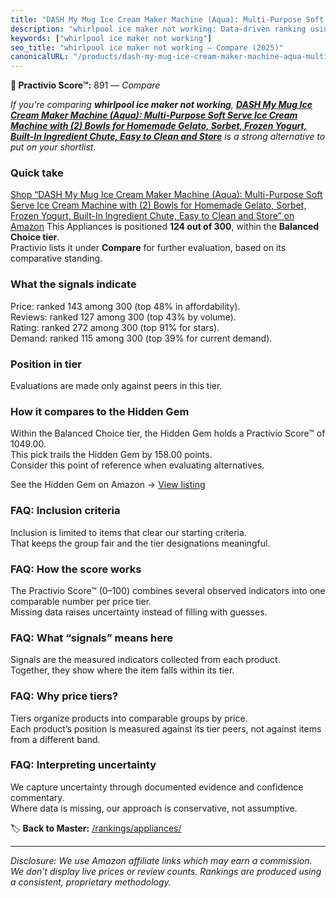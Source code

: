 ```yaml
---
title: "DASH My Mug Ice Cream Maker Machine (Aqua): Multi-Purpose Soft Serve Ice Cream Machine with (2) Bowls for Homemade Gelato, Sorbet, Frozen Yogurt, Built-In Ingredient Chute, Easy to Clean and Store"
description: "whirlpool ice maker not working: Data-driven ranking using the Practivio Score™. Positioned by quality, value, demand, findability, momentum."
keywords: ["whirlpool ice maker not working"]
seo_title: "whirlpool ice maker not working — Compare (2025)"
canonicalURL: "/products/dash-my-mug-ice-cream-maker-machine-aqua-multi-purpose-soft-serve-ice-cream-machine-with-2-bowls-for-homemade-gelato-sorbet-frozen-yogurt-built-in-ingredient-chute-easy-to-clean-and-store-B0BW16J11Y/"
---
```


**🛒 Practivio Score™:** 891 — _Compare_


*If you're comparing **whirlpool ice maker not working**, **[DASH My Mug Ice Cream Maker Machine (Aqua): Multi-Purpose Soft Serve Ice Cream Machine with (2) Bowls for Homemade Gelato, Sorbet, Frozen Yogurt, Built-In Ingredient Chute, Easy to Clean and Store](https://www.amazon.com/dp/B0BW16J11Y?tag=practivio-20)** is a strong alternative to put on your shortlist.*
### Quick take
[Shop “DASH My Mug Ice Cream Maker Machine (Aqua): Multi-Purpose Soft Serve Ice Cream Machine with (2) Bowls for Homemade Gelato, Sorbet, Frozen Yogurt, Built-In Ingredient Chute, Easy to Clean and Store” on Amazon](https://www.amazon.com/dp/B0BW16J11Y?tag=practivio-20)
This Appliances is positioned **124 out of 300**, within the **Balanced Choice tier**.  
Practivio lists it under **Compare** for further evaluation, based on its comparative standing.

### What the signals indicate
Price: ranked 143 among 300 (top 48% in affordability).  
Reviews: ranked 127 among 300 (top 43% by volume).  
Rating: ranked 272 among 300 (top 91% for stars).  
Demand: ranked 115 among 300 (top 39% for current demand).

### Position in tier
Evaluations are made only against peers in this tier.

### How it compares to the Hidden Gem
Within the Balanced Choice tier, the Hidden Gem holds a Practivio Score™ of 1049.00.  
This pick trails the Hidden Gem by 158.00 points.  
Consider this point of reference when evaluating alternatives.  

See the Hidden Gem on Amazon → [View listing](https://www.amazon.com/dp/B01FHOWYA2?tag=practivio-20)

### FAQ: Inclusion criteria
Inclusion is limited to items that clear our starting criteria.  
That keeps the group fair and the tier designations meaningful.

### FAQ: How the score works
The Practivio Score™ (0–100) combines several observed indicators into one comparable number per price tier.  
Missing data raises uncertainty instead of filling with guesses.

### FAQ: What “signals” means here
Signals are the measured indicators collected from each product.  
Together, they show where the item falls within its tier.

### FAQ: Why price tiers?
Tiers organize products into comparable groups by price.  
Each product’s position is measured against its tier peers, not against items from a different band.

### FAQ: Interpreting uncertainty
We capture uncertainty through documented evidence and confidence commentary.  
Where data is missing, our approach is conservative, not assumptive.

<!-- Missing template for Compare/CompareWithinPriceClass -->


🏷️ **Back to Master:** [/rankings/appliances/](/rankings/appliances/)

---
_Disclosure: We use Amazon affiliate links which may earn a commission. We don’t display live prices or review counts. Rankings are produced using a consistent, proprietary methodology._
